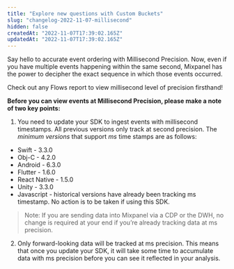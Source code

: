 ```yaml
---
title: "Explore new questions with Custom Buckets"
slug: "changelog-2022-11-07-millisecond"
hidden: false
createdAt: "2022-11-07T17:39:02.165Z"
updatedAt: "2022-11-07T17:39:02.165Z"
---
```


Say hello to accurate event ordering with Millisecond Precision. Now, even if you have multiple events happening within the same second, Mixpanel has the power to decipher the exact sequence in which those events occurred.

Check out any Flows report to view millisecond level of precision firsthand!

**Before you can view events at Millisecond Precision, please make a note of two key points:**

1. You need to update your SDK to ingest events with millisecond timestamps. All previous versions only track at second precision. The _minimum versions_ that support _ms_ time stamps are as follows: 
- Swift - 3.3.0
- Obj-C - 4.2.0
- Android - 6.3.0
- Flutter - 1.6.0
- React Native - 1.5.0 
- Unity - 3.3.0
- Javascript - historical versions have already been tracking ms timestamp. No action is to be taken if using this SDK.

>Note: If you are sending data into Mixpanel via a CDP or the DWH, no change is required at your end if you’re already tracking data at ms precision.

2. Only forward-looking data will be tracked at ms precision. This means that once you update your SDK, it will take some time to accumulate data with ms precision before you can see it reflected in your analysis. 

